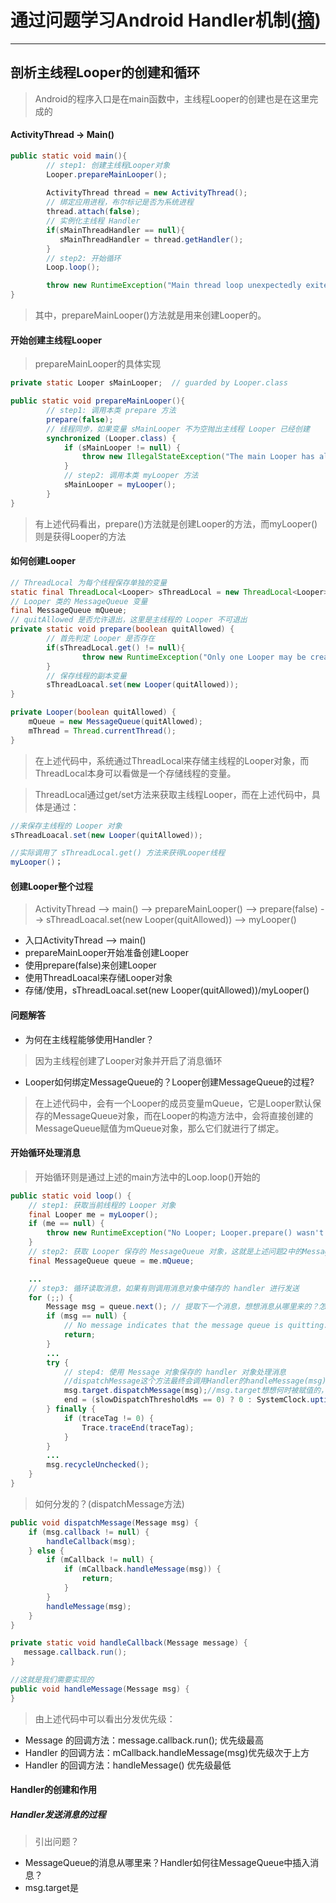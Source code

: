# 通过问题学习Android Handler机制([摘](http://www.apkbus.com/blog-977631-79570.html))
***
## 剖析主线程Looper的创建和循环
>Android的程序入口是在main函数中，主线程Looper的创建也是在这里完成的
#### ActivityThread -> Main()
```java
public static void main(){
        // step1: 创建主线程Looper对象
        Looper.prepareMainLooper();
        
        ActivityThread thread = new ActivityThread();
        // 绑定应用进程，布尔标记是否为系统进程
        thread.attach(false);
        // 实例化主线程 Handler
        if(sMainThreadHandler == null){
           sMainThreadHandler = thread.getHandler();
        }
        // step2: 开始循环
        Loop.loop();

        throw new RuntimeException("Main thread loop unexpectedly exited");
}
```
>其中，prepareMainLooper()方法就是用来创建Looper的。
#### 开始创建主线程Looper
>prepareMainLooper的具体实现
```java
private static Looper sMainLooper;  // guarded by Looper.class

public static void prepareMainLooper(){
        // step1: 调用本类 prepare 方法
        prepare(false);
        // 线程同步，如果变量 sMainLooper 不为空抛出主线程 Looper 已经创建
        synchronized (Looper.class) {
            if (sMainLooper != null) {
                throw new IllegalStateException("The main Looper has already been prepared.");
            }
            // step2: 调用本类 myLooper 方法
            sMainLooper = myLooper();
        }
}
```
>有上述代码看出，prepare()方法就是创建Looper的方法，而myLooper()则是获得Looper的方法
#### 如何创建Looper
```java
// ThreadLocal 为每个线程保存单独的变量
static final ThreadLocal<Looper> sThreadLocal = new ThreadLocal<Looper>();
// Looper 类的 MessageQueue 变量
final MessageQueue mQueue;
// quitAllowed 是否允许退出，这里是主线程的 Looper 不可退出
private static void prepare(boolean quitAllowed) {
        // 首先判定 Looper 是否存在
        if(sThreadLocal.get() != null){
                throw new RuntimeException("Only one Looper may be created per thread");
        }
        // 保存线程的副本变量
        sThreadLoacal.set(new Looper(quitAllowed));
}

private Looper(boolean quitAllowed) {
    mQueue = new MessageQueue(quitAllowed);
    mThread = Thread.currentThread();
}
```
>在上述代码中，系统通过ThreadLocal来存储主线程的Looper对象，而ThreadLocal本身可以看做是一个存储线程的变量。

>ThreadLocal通过get/set方法来获取主线程Looper，而在上述代码中，具体是通过：
```java
//来保存主线程的 Looper 对象
sThreadLoacal.set(new Looper(quitAllowed));

//实际调用了 sThreadLocal.get() 方法来获得Looper线程
myLooper()；
```
#### 创建Looper整个过程
> ActivityThread --> main() --> prepareMainLooper() --> prepare(false) --> sThreadLoacal.set(new Looper(quitAllowed)) --> myLooper()
* 入口ActivityThread --> main()
* prepareMainLooper开始准备创建Looper
* 使用prepare(false)来创建Looper
* 使用ThreadLoacal来存储Looper对象
* 存储/使用，sThreadLoacal.set(new Looper(quitAllowed))/myLooper()
#### 问题解答
* 为何在主线程能够使用Handler？
>因为主线程创建了Looper对象并开启了消息循环
* Looper如何绑定MessageQueue的？Looper创建MessageQueue的过程?
>在上述代码中，会有一个Looper的成员变量mQueue，它是Looper默认保存的MessageQueue对象，而在Looper的构造方法中，会将直接创建的MessageQueue赋值为mQueue对象，那么它们就进行了绑定。
#### 开始循环处理消息
>开始循环则是通过上述的main方法中的Loop.loop()开始的
```java
public static void loop() {
    // step1: 获取当前线程的 Looper 对象
    final Looper me = myLooper();
    if (me == null) {
        throw new RuntimeException("No Looper; Looper.prepare() wasn't called on this thread.");
    }
    // step2: 获取 Looper 保存的 MessageQueue 对象，这就是上述问题2中的MessageQueue
    final MessageQueue queue = me.mQueue;

    ...
    // step3: 循环读取消息，如果有则调用消息对象中储存的 handler 进行发送
    for (;;) {
        Message msg = queue.next(); // 提取下一个消息，想想消息从哪里来的？怎么插入的？
        if (msg == null) {
            // No message indicates that the message queue is quitting.
            return;
        }
        ...
        try {
            // step4: 使用 Message 对象保存的 handler 对象处理消息
            //dispatchMessage这个方法最终会调用Handler的handleMessage(msg)方法
            msg.target.dispatchMessage(msg);//msg.target想想何时被赋值的，也就是Handler和Message是什么时候绑定的？
            end = (slowDispatchThresholdMs == 0) ? 0 : SystemClock.uptimeMillis();
        } finally {
            if (traceTag != 0) {
                Trace.traceEnd(traceTag);
            }
        }
        ...
        msg.recycleUnchecked();
    }
}
```
>如何分发的？(dispatchMessage方法)
```java
public void dispatchMessage(Message msg) {
    if (msg.callback != null) {
        handleCallback(msg);
    } else {
        if (mCallback != null) {
            if (mCallback.handleMessage(msg)) {
                return;
            }
        }
        handleMessage(msg);
    }
}

private static void handleCallback(Message message) {
   message.callback.run();
}

//这就是我们需要实现的
public void handleMessage(Message msg) {
}
```
>由上述代码中可以看出分发优先级：
* Message 的回调方法：message.callback.run(); 优先级最高
* Handler 的回调方法：mCallback.handleMessage(msg)优先级次于上方
* Handler 的回调方法：handleMessage() 优先级最低
#### Handler的创建和作用
##### Handler发送消息的过程
>引出问题？
* MessageQueue的消息从哪里来？Handler如何往MessageQueue中插入消息？
* msg.target是



































